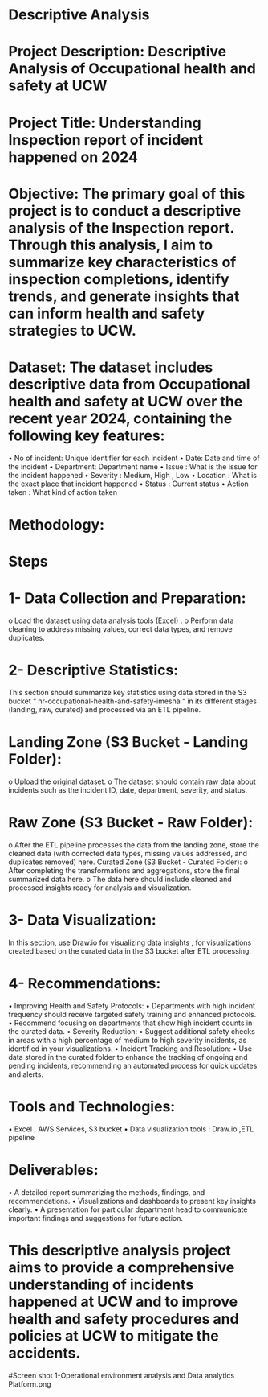 # Descriptive Analysis 
# Project Description: Descriptive Analysis of Occupational health and safety at UCW
# Project Title: Understanding Inspection report of incident happened on 2024
# Objective: The primary goal of this project is to conduct a descriptive analysis of the Inspection report. Through this analysis, I aim to summarize key characteristics of inspection completions, identify trends, and generate insights that can inform health and safety strategies to UCW.
# Dataset: The dataset includes descriptive data from Occupational health and safety at UCW over the recent year 2024, containing the following key features:
• No of incident: Unique identifier for each incident
• Date: Date and time of the incident
• Department: Department name
• Issue : What is the issue for the incident happened 
• Severity : Medium, High , Low
• Location : What is the exact place that incident happened
• Status : Current status
• Action taken : What kind of action taken
# Methodology:
# Steps
# 1- Data Collection and Preparation:
o Load the dataset using data analysis tools (Excel) .
o Perform data cleaning to address missing values, correct data types, and remove duplicates.
# 2- Descriptive Statistics: 
This section should summarize key statistics using data stored in the S3 bucket “ hr-occupational-health-and-safety-imesha “ in its different stages (landing, raw, curated) and processed via an ETL pipeline.
# Landing Zone (S3 Bucket - Landing Folder):
o Upload the original dataset.
o The dataset should contain raw data about incidents such as the incident ID, date, department, severity, and status.
# Raw Zone (S3 Bucket - Raw Folder):
o After the ETL pipeline processes the data from the landing zone, store the cleaned data (with corrected data types, missing values addressed, and duplicates removed) here.
Curated Zone (S3 Bucket - Curated Folder):
o After completing the transformations and aggregations, store the final summarized data here.
o The data here should include cleaned and processed insights ready for analysis and visualization.
# 3- Data Visualization: 
In this section, use Draw.io for visualizing data insights , for visualizations created based on the curated data in the S3 bucket after ETL processing.

# 4- Recommendations: 
• Improving Health and Safety Protocols:
• Departments with high incident frequency should receive targeted safety training and enhanced protocols.
• Recommend focusing on departments that show high incident counts in the curated data.
• Severity Reduction:
• Suggest additional safety checks in areas with a high percentage of medium to high severity incidents, as identified in your visualizations.
• Incident Tracking and Resolution:
• Use data stored in the curated folder to enhance the tracking of ongoing and pending incidents, recommending an automated process for quick updates and alerts.

# Tools and Technologies:
• Excel , AWS Services, S3 bucket 
• Data visualization tools : Draw.io ,ETL pipeline
# Deliverables:
• A detailed report summarizing the methods, findings, and recommendations.
• Visualizations and dashboards to present key insights clearly.
• A presentation for particular department head to communicate important findings and suggestions for future action.
# This descriptive analysis project aims to provide a comprehensive understanding of incidents happened at UCW and to improve health and safety procedures and policies at UCW to mitigate the accidents.
#Screen shot 1-Operational environment analysis and Data analytics Platform.png
